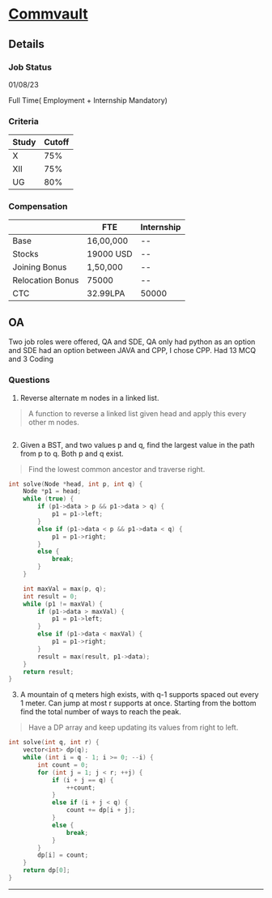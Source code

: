 # [Commvault](https://www.commvault.com/)


## Details

### Job Status

01/08/23

Full Time( Employment + Internship Mandatory)

### Criteria

|Study|Cutoff|
|-----|------|
|X|75%|
|XII|75%|
|UG|80%|


### Compensation

||FTE|Internship|
|--|-----|------|
|Base|16,00,000|--|
|Stocks|19000 USD|--|
|Joining Bonus|1,50,000|--|
|Relocation Bonus|75000|--|
|CTC|32.99LPA|50000|

## OA

Two job roles were offered, QA and SDE, QA only had python as an option and SDE had an option between JAVA and CPP, I chose CPP. Had 13 MCQ and 3 Coding

### Questions

1. Reverse alternate m nodes in a linked list.

> A function to reverse a linked list given head and apply this every other m nodes.

```cpp
```

2. Given a BST, and two values p and q, find the largest value in the path from p to q. Both p and q exist.

> Find the lowest common ancestor and traverse right.

```cpp
int solve(Node *head, int p, int q) {
    Node *p1 = head;
    while (true) {
        if (p1->data > p && p1->data > q) {
            p1 = p1->left;
        }
        else if (p1->data < p && p1->data < q) {
            p1 = p1->right;
        }
        else {
            break;
        }
    }

    int maxVal = max(p, q);
    int result = 0;
    while (p1 != maxVal) {
        if (p1->data > maxVal) {
            p1 = p1->left;
        }
        else if (p1->data < maxVal) {
            p1 = p1->right;
        }
        result = max(result, p1->data);
    }
    return result;
}
```

3. A mountain of q meters high exists, with q-1 supports spaced out every 1 meter. Can jump at most r supports at once. Starting from the bottom find the total number of ways to reach the peak.

> Have a DP array and keep updating its values from right to left.

```cpp
int solve(int q, int r) {
    vector<int> dp(q);
    while (int i = q - 1; i >= 0; --i) {
        int count = 0;
        for (int j = 1; j < r; ++j) {
            if (i + j == q) {
                ++count;
            }
            else if (i + j < q) {
                count += dp[i + j];
            }
            else {
                break;
            }
        }
        dp[i] = count;
    }
    return dp[0];
}
```
---
